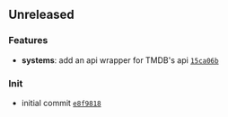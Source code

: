## Unreleased

### Features

- **systems**: add an api wrapper for TMDB's api <code>[15ca06b](https://github.com/Norviah/media-hub/commit/15ca06bf548895d7fcacfe7fbeddceca1f71c0cd)</code>

### Init

- initial commit <code>[e8f9818](https://github.com/Norviah/media-hub/commit/e8f981810514e3aaf6fcc99e4b7a47cbba39219b)</code>